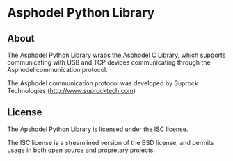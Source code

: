 # Asphodel Python Library

## About
The Asphodel Python Library wraps the Asphodel C Library, which supports communicating with USB and TCP devices communicating through the Asphodel communication protocol.

The Asphodel communication protocol was developed by Suprock Technologies (http://www.suprocktech.com)

## License
The Apshodel Python Library is licensed under the ISC license.

The ISC license is a streamlined version of the BSD license, and permits usage in both open source and propretary projects.
